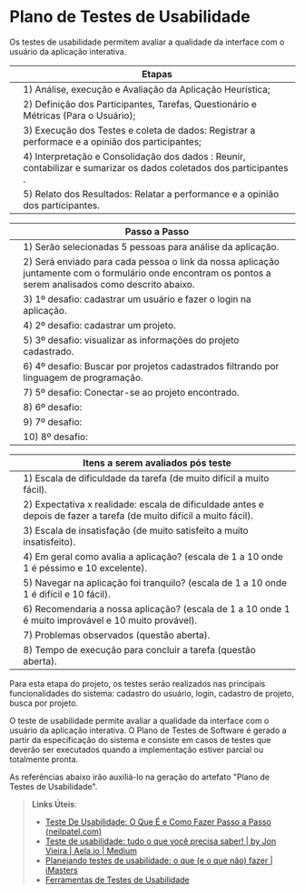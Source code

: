 # Plano de Testes de Usabilidade

Os testes de usabilidade permitem avaliar a qualidade da interface com o usuário da aplicação interativa.

|   | Etapas  |
|---|---------| 
|   | 1) Análise, execução e Avaliação da Aplicação Heurística;|
|   | 2) Definição dos Participantes, Tarefas, Questionário e Métricas (Para o Usuário);     |
|   | 3) Execução dos Testes e coleta de dados: Registrar a performace e a opinião dos participantes;|
|   | 4) Interpretação e Consolidação dos dados : Reunir, contabilizar e sumarizar os dados coletados dos participantes .     |
|   | 5) Relato dos Resultados: Relatar a performance e a opinião dos participantes.   |


|   | Passo a Passo  |
|---|----------------| 
|   | 1) Serão selecionadas 5 pessoas para análise da aplicação.|
|   | 2) Será enviado para cada pessoa o link da nossa aplicação juntamente com o formulário onde encontram os pontos a serem analisados como descrito abaixo.|
|   | 3) 1º desafio: cadastrar um usuário e fazer o login na aplicação. |
|   | 4) 2º desafio: cadastrar um projeto. |
|   | 5) 3º desafio: visualizar as informações do projeto cadastrado.|
|   | 6) 4º desafio: Buscar por projetos cadastrados filtrando por linguagem de programação.|
|   | 7) 5º desafio: Conectar-se ao projeto encontrado.| 
|   | 8) 6º desafio: |
|   | 9) 7º desafio: |
|   |10) 8º desafio: |

|   | Itens a serem avaliados pós teste |
|---|---------| 
|   | 1) Escala de dificuldade da tarefa (de muito difícil a muito fácil).|
|   | 2) Expectativa x realidade: escala de dificuldade antes e depois de fazer a tarefa (de muito difícil a muito fácil).|
|   | 3) Escala de insatisfação (de muito satisfeito a muito insatisfeito).|
|   | 4) Em geral como avalia a aplicação? (escala de 1 a 10 onde 1 é péssimo e 10 excelente). |
|   | 5) Navegar na aplicação foi tranquilo? (escala de 1 a 10 onde 1 é difícil e 10 fácil).|
|   | 6) Recomendaria a nossa aplicação? (escala de 1 a 10 onde 1 é muito improvável e 10 muito provável).|
|   | 7) Problemas observados (questão aberta).|
|   | 8) Tempo de execução para concluir a tarefa (questão aberta).|

Para esta etapa do projeto, os testes serão realizados nas principais funcionalidades do sistema: cadastro do usuário, login, cadastro de projeto, busca por projeto.


O teste de usabilidade permite avaliar a qualidade da interface com o usuário da aplicação interativa. O Plano de Testes de Software é gerado a partir da especificação do sistema e consiste em casos de testes que deverão ser executados quando a implementação estiver parcial ou totalmente pronta.

As referências abaixo irão auxiliá-lo na geração do artefato "Plano de Testes de Usabilidade".

> **Links Úteis**:
> - [Teste De Usabilidade: O Que É e Como Fazer Passo a Passo (neilpatel.com)](https://neilpatel.com/br/blog/teste-de-usabilidade/)
> - [Teste de usabilidade: tudo o que você precisa saber! | by Jon Vieira | Aela.io | Medium](https://medium.com/aela/teste-de-usabilidade-o-que-voc%C3%AA-precisa-saber-39a36343d9a6/)
> - [Planejando testes de usabilidade: o que (e o que não) fazer | iMasters](https://imasters.com.br/design-ux/planejando-testes-de-usabilidade-o-que-e-o-que-nao-fazer/)
> - [Ferramentas de Testes de Usabilidade](https://www.usability.gov/how-to-and-tools/resources/templates.html)
